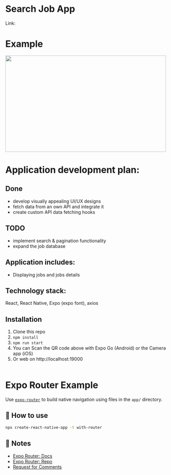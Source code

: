 # Search Job App

Link:

# Example

<img src="https://github.com/VladimirSolo/Job_Search/tree/main/example/example.PNG" width="500" height="300">

# Application development plan:

## Done

- develop visually appealing UI/UX designs
- fetch data from an own API and integrate it
- create custom API data fetching hooks

## TODO

- implement search & pagination functionality
- expand the job database

## Application includes:

<ul>
<li>Displaying jobs and jobs details<br>
</ul>

## Technology stack:

React, React Native, Expo (expo font), axios <br>

## Installation

1. Clone this repo
2. `npm install`
3. `npm run start`
4. You can Scan the QR code above with Expo Go (Android) or the Camera app (iOS)
5. Or web on http://localhost:19000
   <br><br>

# Expo Router Example

Use [`expo-router`](https://expo.github.io/router) to build native navigation using files in the `app/` directory.

## 🚀 How to use

```sh
npx create-react-native-app -t with-router
```

## 📝 Notes

- [Expo Router: Docs](https://expo.github.io/router)
- [Expo Router: Repo](https://github.com/expo/router)
- [Request for Comments](https://github.com/expo/router/discussions/1)

